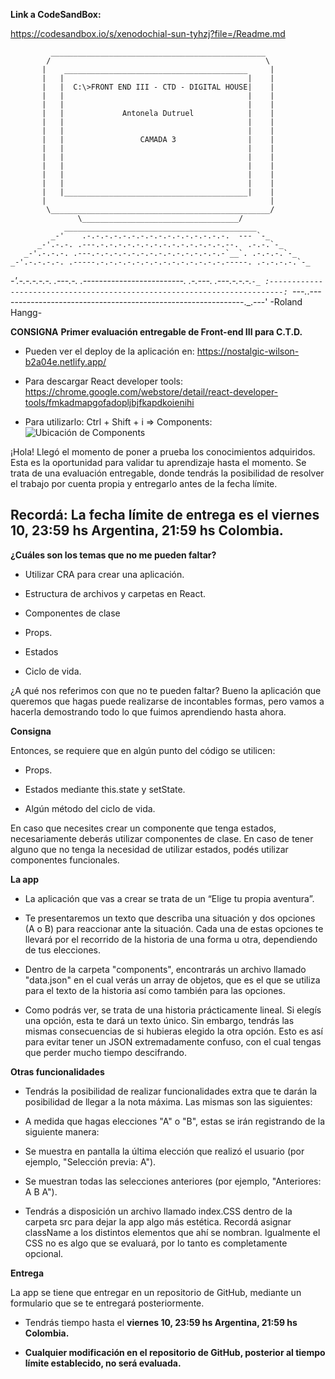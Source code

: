 **Link a CodeSandBox:**

https://codesandbox.io/s/xenodochial-sun-tyhzj?file=/Readme.md

             ________________________________________________
            /                                                \
           |    _________________________________________     |
           |   |                                         |    |
           |   |  C:\>FRONT END III - CTD - DIGITAL HOUSE|    |
           |   |                                         |    |
           |   |                                         |    |
           |   |             Antonela Dutruel            |    |
           |   |                                         |    |
           |   |                                         |    |
           |   |                 CAMADA 3                |    |
           |   |                                         |    |
           |   |                                         |    |
           |   |                                         |    |
           |   |                                         |    |
           |   |                                         |    |
           |   |_________________________________________|    |
           |                                                  |
            \_________________________________________________/
                   \___________________________________/
                ___________________________________________
             _-'    .-.-.-.-.-.-.-.-.-.-.-.-.-.-.-.-.  --- `-_
          _-'.-.-. .---.-.-.-.-.-.-.-.-.-.-.-.-.-.-.--.  .-.-.`-_
       _-'.-.-.-. .---.-.-.-.-.-.-.-.-.-.-.-.-.-.-.-`__`. .-.-.-.`-_
    _-'.-.-.-.-. .-----.-.-.-.-.-.-.-.-.-.-.-.-.-.-.-----. .-.-.-.-.`-_

_-'.-.-.-.-.-. .---.-. .-------------------------. .-.---. .---.-.-.-.`-_
:-------------------------------------------------------------------------:
`---._.-------------------------------------------------------------._.---'
-Roland Hangg-

**CONSIGNA**
**Primer evaluación entregable de Front-end III para C.T.D.**

- Pueden ver el deploy de la aplicación en:
  https://nostalgic-wilson-b2a04e.netlify.app/
- Para descargar React developer tools:  
  https://chrome.google.com/webstore/detail/react-developer-tools/fmkadmapgofadopljbjfkapdkoienihi

- Para utilizarlo: Ctrl + Shift + i => Components:
  ![Ubicación de Components](https://github.com/Ivanszs/ctd-frontend3-primer-evaluacion/blob/main/reactComponents.PNG?raw=true)

¡Hola! Llegó el momento de poner a prueba los conocimientos adquiridos. Esta es la oportunidad para validar tu aprendizaje hasta el momento. Se trata de una evaluación entregable, donde tendrás la posibilidad de resolver el trabajo por cuenta propia y entregarlo antes de la fecha límite.

## Recordá: La fecha límite de entrega es el viernes 10, 23:59 hs Argentina, 21:59 hs Colombia.

**¿Cuáles son los temas que no me pueden faltar?**

- Utilizar CRA para crear una aplicación.

- Estructura de archivos y carpetas en React.

- Componentes de clase

- Props.

- Estados

- Ciclo de vida.

¿A qué nos referimos con que no te pueden faltar? Bueno la aplicación que queremos que hagas puede realizarse de incontables formas, pero vamos a hacerla demostrando todo lo que fuimos aprendiendo hasta ahora.

**Consigna**

Entonces, se requiere que en algún punto del código se utilicen:

- Props.

- Estados mediante this.state y setState.

- Algún método del ciclo de vida.

En caso que necesites crear un componente que tenga estados, necesariamente deberás utilizar componentes de clase. En caso de tener alguno que no tenga la necesidad de utilizar estados, podés utilizar componentes funcionales.

**La app**

- La aplicación que vas a crear se trata de un “Elige tu propia aventura”.

- Te presentaremos un texto que describa una situación y dos opciones (A o B) para reaccionar ante la situación. Cada una de estas opciones te llevará por el recorrido de la historia de una forma u otra, dependiendo de tus elecciones.

- Dentro de la carpeta "components", encontrarás un archivo llamado "data.json" en el cual verás un array de objetos, que es el que se utiliza para el texto de la historia así como también para las opciones.

- Como podrás ver, se trata de una historia prácticamente lineal. Si elegís una opción, esta te dará un texto único. Sin embargo, tendrás las mismas consecuencias de si hubieras elegido la otra opción. Esto es así para evitar tener un JSON extremadamente confuso, con el cual tengas que perder mucho tiempo descifrando.

**Otras funcionalidades**

- Tendrás la posibilidad de realizar funcionalidades extra que te darán la posibilidad de llegar a la nota máxima. Las mismas son las siguientes:

* A medida que hagas elecciones "A" o "B", estas se irán registrando de la siguiente manera:

- Se muestra en pantalla la última elección que realizó el usuario (por ejemplo, "Selección previa: A").

- Se muestran todas las selecciones anteriores (por ejemplo, "Anteriores: A B A").

* Tendrás a disposición un archivo llamado index.CSS dentro de la carpeta src para dejar la app algo más estética. Recordá asignar className a los distintos elementos que ahí se nombran. Igualmente el CSS no es algo que se evaluará, por lo tanto es completamente opcional.

**Entrega**

La app se tiene que entregar en un repositorio de GitHub, mediante un formulario que se te entregará posteriormente.

- Tendrás tiempo hasta el **viernes 10, 23:59 hs Argentina, 21:59 hs Colombia.**

- **Cualquier modificación en el repositorio de GitHub, posterior al tiempo límite establecido, no será evaluada.**
